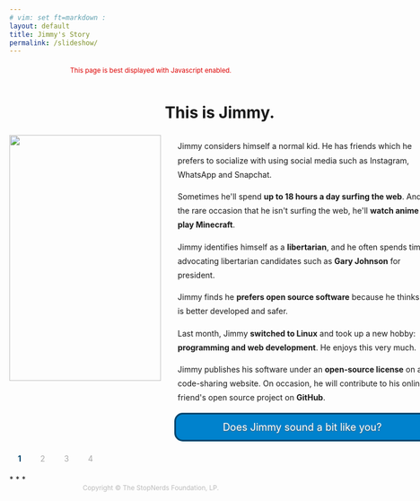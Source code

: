 ```yaml
---
# vim: set ft=markdown :
layout: default
title: Jimmy's Story
permalink: /slideshow/
---
```

<script type="text/javascript">
    function slide(i){
    	var $slide =  $('#slide' +i);
    	$('div.slide:visible').hide(800,'easeOutQuad', function(){
    		$('.chosen').removeClass('chosen');
    		$slide.show(1300,'easeOutQuad');
    		$('.slide-link-' +i).addClass('chosen');
    	});
    }
</script>
<style>
.js{display:none}.slideshow{margin:20px auto}div.slide{overflow:auto;width:750px}div.slide h2{font-size:2em;text-align:center}div.slide img.jimmy{float:left}div.slide p{width:450px;margin:.5em auto;float:right;line-height:1.8em}div.slide p.nextbtn{background:#0082cd;height:45px;border:3px solid #00456d;border-radius:15px}div.slide p.nextbtn:hover{background:#3092cb}div.slide p.nextbtn a{color:#fff;text-decoration:none;font-size:18px;text-shadow:0 1px 2px #666;text-align:center;height:45px;line-height:45px;display:block}ul#slidenumbers{padding:0;margin:15px 0;list-style:none}ul#slidenumbers li{display:inline;padding:15px}ul#slidenumbers li a{color:#aaa;text-decoration:none}ul#slidenumbers li a:hover{color:#d00}ul#slidenumbers li a.chosen{font-weight:700;color:#00456d}footer{color:#bbb;text-align:center}
</style>

<div class="slideshow">
    <noscript>
        <p style="text-align:center;color:#d00;font-size:smaller;">This page is best displayed with Javascript enabled.</p>
    </noscript>
    <div class="slide" id="slide1" style="display: block;">
        <h2>This is Jimmy.</h2>
        <img class="jimmy" src="{{site.baseurl}}/img/slideshow/1.png" style="width:270px;height:438px;">
        <div>
            <p>Jimmy considers himself a normal kid. He has friends which he prefers to socialize with using social media such as Instagram, WhatsApp and Snapchat.</p>
            <p>Sometimes he'll spend <b>up to 18 hours a day surfing the web</b>. And in the rare occasion that he isn't surfing the web, he'll <b>watch anime</b> or <b>play Minecraft</b>.</p>
            <p>Jimmy identifies himself as a <b>libertarian</b>, and he often spends time advocating libertarian candidates such as <b>Gary Johnson</b> for president.</p>
            <p>Jimmy finds he <b>prefers open source software</b> because he thinks it is better developed and safer.</p>
            <p>Last month, Jimmy <b>switched to Linux</b> and took up a new hobby: <b>programming and web development</b>. He enjoys this very much.</p>
            <p>Jimmy publishes his software under an <b>open-source license</b> on a code-sharing website. On occasion, he will contribute to his online friend's open source project on <b>GitHub</b>.</p>
            <p class="nextbtn js" style="display: block;"><a onclick="slide(2);" href="#slide2">Does Jimmy sound a bit like you?</a></p>
        </div>
    </div>
    <div class="slide" id="slide2" style="display: none;">
        <h2>Does Jimmy sound a bit like you?</h2>
        <img class="jimmy" src="{{site.baseurl}}/img/slideshow/2.png" style="width:270px;height:488px;">
        <div>
            <p>You see, <b>Jimmy isn't mentally healthy</b>. And if he sounds anything like you, <b>you're most likely ill too</b>.</p>
            <p>While Jimmy's doings may seem innocent, he isn't very productive at all. He might spend up to <b>two days</b> fixing his WLAN or <b>a week</b> upgrading his Linux distribution. Jimmy doesn't realize it, but his mental well-being is declining rapidly as he becomes more and more obsessed with the foolish concept of "open source" software.</p>
            <p>Jimmy has a girlfriend; her name is <b>Sakura Haruno</b> and she has <b>pink hair</b> and <b>green eyes</b>. And while it might not sound like it, Jimmy is still a <b>virgin</b>. Why? Because Sakura is an <b>anime character</b>.</p>
            <p>Chances are that although you might not share Jimmy's exact story, <b>you are just as sick and things are going to get much, much worse if you don't act now</b>. However, <b>it's not too late</b>. There is still hope.</p>
            <p class="nextbtn js" style="display: block;"><a onclick="slide(3);" href="#slide3">So, what can I do?</a></p>
        </div>
    </div>
    <div class="slide" id="slide3" style="display: none;">
        <h2>What can you do?</h2>
        <img class="jimmy" src="{{site.baseurl}}/img/slideshow/3.png" style="width:270px;height:526px;">
        <div>
            <p>First of all, <b>don't panic</b>. Taking rushed decisions will not help you—it's more likely to make your life <b>worse</b>.
            When you have thought over your mental health status and decided to take action, <b>see a psychologist</b>. He can identify mental illnesses such as <b>Asperger's syndrome</b>, <b>schizophrenia</b> or <b>bipolar disorder</b>.</p>
            <p>If you are a libertarian, stop advocating libertarian candidates such as Gary Johnson and vote <b>Hillary 2016</b>.</p>
            <p>Abandoning Minecraft is the next step, and probably the most important. If you have issues stopping, try seeking out <b>group therapy</b>.</p>
            <p>Linux and open source software are the next factors to get rid of. The solution is simple: <b>buy a Mac</b>. Be sure to ignore <acronym title="Free Software Foundation">FSF</acronym> propaganda such as "Mac is for faggots"; this is <acronym title="fear, uncertainty and doubt">FUD</acronym>, pure and simple.</p>
            <p>To stop watching anime is the hardest step and probably the most painful. StopNerds.org recommends that watching mentally healthy cartoons such as <b>Kim Possible</b> and <b>South Park</b> is the best and easiest way to counter any urge to watch sicko Japanese cartoons.</p>
            <p>If you've successfully followed every step above, congratulations! Remember to revisit your psychologist to make sure that the mental illness has disappeared.</p>
            <p class="nextbtn js" style="display: block;"><a onclick="slide(4);" href="#slide4">What happened to Jimmy?</a></p>
        </div>
    </div>
    <div class="slide" id="slide4" style="display: none;">
        <h2>What happened to Jimmy?</h2>
        <img class="jimmy" src="{{site.baseurl}}/img/slideshow/4.png" style="width:270px;height:556px;margin-right: 15px;">
        <div>
            <p>Jimmy was able to overcome his mental illness. He has had <b>three relationships</b> with real women within two weeks.</p>
            <p>Jimmy's support for Gary Johnson <b>has ceased</b>. He now holds sensible political opinions and votes for non-libertarian candidates only.</p>
            <p>Since he is <b>no longer tied to his computer</b>, Jimmy has become a successful politician himself. He advocates long-term improvement of mental health in the US.</p>
        </div>
        <p style="text-align:center"><a href="{{site.baseurl}}"><img style="width:308px;height:150px;margin:30px 0;" src="{{site.baseurl}}/img/logo150px.png"></a></p>
        <p class="nextbtn"><a href="{{site.baseurl}}/nerd-test/">Are you a nerd? Take the test to find out.</a></p>
    </div>
    <ul id="slidenumbers" class="js" style="display: block;">
        <li><a class="slide-link-1 chosen" onclick="slide(1);" href="#slide1">1</a></li>
        <li><a class="slide-link-2" onclick="slide(2);" href="#slide2">2</a></li>
        <li><a class="slide-link-3" onclick="slide(3);" href="#slide3">3</a></li>
        <li><a class="slide-link-4" onclick="slide(4);" href="#slide4">4</a></li>
    </ul>
</div>
* * *
<footer><small>Copyright © The StopNerds Foundation, LP.</small></footer>
